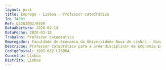 ```yaml
--- 
layout: post
title: Emprego - Lisboa - Professor catedrático
Id: 74801
Ref: OE202002/0499
DataAbertura: 2020-02-18
DataFecho: 2020-03-10
Trabalho: Professor catedrático
Empregador: Faculdade de Economia da Universidade Nova de Lisboa - Nova School of Business and Economics
Descricao: Professor Catedrático para a área disciplinar de Economia Economia do Desenvolvimento
CodigoPostal: 1099-032 LISBOA
Concelho: Lisboa
Distrito: Lisboa
--- 
```

